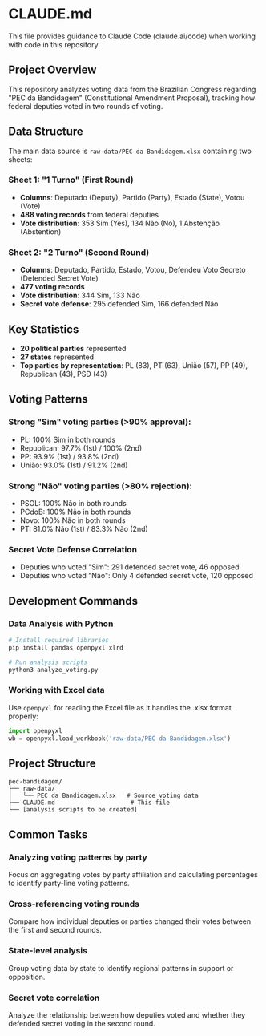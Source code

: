 # CLAUDE.md

This file provides guidance to Claude Code (claude.ai/code) when working with code in this repository.

## Project Overview

This repository analyzes voting data from the Brazilian Congress regarding "PEC da Bandidagem" (Constitutional Amendment Proposal), tracking how federal deputies voted in two rounds of voting.

## Data Structure

The main data source is `raw-data/PEC da Bandidagem.xlsx` containing two sheets:

### Sheet 1: "1 Turno" (First Round)
- **Columns**: Deputado (Deputy), Partido (Party), Estado (State), Votou (Vote)
- **488 voting records** from federal deputies
- **Vote distribution**: 353 Sim (Yes), 134 Não (No), 1 Abstenção (Abstention)

### Sheet 2: "2 Turno" (Second Round)
- **Columns**: Deputado, Partido, Estado, Votou, Defendeu Voto Secreto (Defended Secret Vote)
- **477 voting records**
- **Vote distribution**: 344 Sim, 133 Não
- **Secret vote defense**: 295 defended Sim, 166 defended Não

## Key Statistics

- **20 political parties** represented
- **27 states** represented
- **Top parties by representation**: PL (83), PT (63), União (57), PP (49), Republican (43), PSD (43)

## Voting Patterns

### Strong "Sim" voting parties (>90% approval):
- PL: 100% Sim in both rounds
- Republican: 97.7% (1st) / 100% (2nd)
- PP: 93.9% (1st) / 93.8% (2nd)
- União: 93.0% (1st) / 91.2% (2nd)

### Strong "Não" voting parties (>80% rejection):
- PSOL: 100% Não in both rounds
- PCdoB: 100% Não in both rounds
- Novo: 100% Não in both rounds
- PT: 81.0% Não (1st) / 83.3% Não (2nd)

### Secret Vote Defense Correlation
- Deputies who voted "Sim": 291 defended secret vote, 46 opposed
- Deputies who voted "Não": Only 4 defended secret vote, 120 opposed

## Development Commands

### Data Analysis with Python
```bash
# Install required libraries
pip install pandas openpyxl xlrd

# Run analysis scripts
python3 analyze_voting.py
```

### Working with Excel data
Use `openpyxl` for reading the Excel file as it handles the .xlsx format properly:
```python
import openpyxl
wb = openpyxl.load_workbook('raw-data/PEC da Bandidagem.xlsx')
```

## Project Structure

```
pec-bandidagem/
├── raw-data/
│   └── PEC da Bandidagem.xlsx   # Source voting data
├── CLAUDE.md                     # This file
└── [analysis scripts to be created]
```

## Common Tasks

### Analyzing voting patterns by party
Focus on aggregating votes by party affiliation and calculating percentages to identify party-line voting patterns.

### Cross-referencing voting rounds
Compare how individual deputies or parties changed their votes between the first and second rounds.

### State-level analysis
Group voting data by state to identify regional patterns in support or opposition.

### Secret vote correlation
Analyze the relationship between how deputies voted and whether they defended secret voting in the second round.
